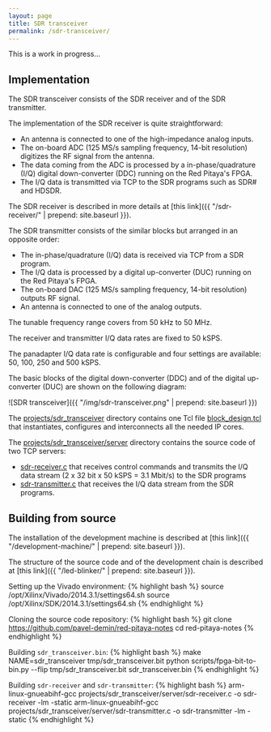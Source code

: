 ```yaml
---
layout: page
title: SDR transceiver
permalink: /sdr-transceiver/
---
```


This is a work in progress...

Implementation
-----

The SDR transceiver consists of the SDR receiver and of the SDR transmitter.

The implementation of the SDR receiver is quite straightforward:

 - An antenna is connected to one of the high-impedance analog inputs.
 - The on-board ADC (125 MS/s sampling frequency, 14-bit resolution) digitizes the RF signal from the antenna.
 - The data coming from the ADC is processed by a in-phase/quadrature (I/Q) digital down-converter (DDC) running on the Red Pitaya's FPGA.
 - The I/Q data is transmitted via TCP to the SDR programs such as SDR# and HDSDR.

The SDR receiver is described in more details at [this link]({{ "/sdr-receiver/" | prepend: site.baseurl }}).

The SDR transmitter consists of the similar blocks but arranged in an opposite order:

 - The in-phase/quadrature (I/Q) data is received via TCP from a SDR program.
 - The I/Q data is processed by a digital up-converter (DUC) running on the Red Pitaya's FPGA.
 - The on-board DAC (125 MS/s sampling frequency, 14-bit resolution) outputs RF signal.
 - An antenna is connected to one of the analog outputs.

The tunable frequency range covers from 50 kHz to 50 MHz.

The receiver and transmitter I/Q data rates are fixed to 50 kSPS.

The panadapter I/Q data rate is configurable and four settings are available: 50, 100, 250 and 500 kSPS.

The basic blocks of the digital down-converter (DDC) and of the digital up-converter (DUC) are shown on the following diagram:

![SDR transceiver]({{ "/img/sdr-transceiver.png" | prepend: site.baseurl }})

The [projects/sdr_transceiver](https://github.com/pavel-demin/red-pitaya-notes/tree/develop/projects/sdr_transceiver) directory contains one Tcl file [block_design.tcl](https://github.com/pavel-demin/red-pitaya-notes/blob/develop/projects/sdr_transceiver/block_design.tcl) that instantiates, configures and interconnects all the needed IP cores.

The [projects/sdr_transceiver/server](https://github.com/pavel-demin/red-pitaya-notes/tree/develop/projects/sdr_transceiver/server) directory contains the source code of two TCP servers:

  - [sdr-receiver.c](https://github.com/pavel-demin/red-pitaya-notes/blob/develop/projects/sdr_transceiver/server/sdr-receiver.c) that receives control commands and transmits the I/Q data stream (2 x 32 bit x 50 kSPS = 3.1 Mbit/s) to the SDR programs
  - [sdr-transmitter.c](https://github.com/pavel-demin/red-pitaya-notes/blob/develop/projects/sdr_transceiver/server/sdr-transmitter.c) that receives the I/Q data stream from the SDR programs.

<!---
Getting started
-----

 - Requirements:
   - Computer running MS Windows.
   - Wired or wireless Ethernet connection between the computer and the Red Pitaya board.
 - Connect an RX antenna to the IN2 connector on the Red Pitaya board.
 - Connect an TX antenna to the OUT1 connector on the Red Pitaya board.
 - Download [FPGA configuration file](https://googledrive.com/host/0B-t5klOOymMNfmJ0bFQzTVNXQ3RtWm5SQ2NGTE1hRUlTd3V2emdSNzN6d0pYamNILW83Wmc/SDR/sdr_transceiver.bin), [sdr-receiver](https://googledrive.com/host/0B-t5klOOymMNfmJ0bFQzTVNXQ3RtWm5SQ2NGTE1hRUlTd3V2emdSNzN6d0pYamNILW83Wmc/SDR/sdr-receiver) and [sdr-transmitter](https://googledrive.com/host/0B-t5klOOymMNfmJ0bFQzTVNXQ3RtWm5SQ2NGTE1hRUlTd3V2emdSNzN6d0pYamNILW83Wmc/SDR/sdr-transmitter).
 - Copy the downloaded files (`sdr_transceiver.bin`, `sdr-receiver` and `sdr-transmitter`) to the original Red Pitaya SD card.
 - Edit `etc/init.d/rcS` on the SD card to add the commands that configure FPGA and start the programs:
{% highlight bash %}
cat /opt/sdr_transceiver.bin > /dev/xdevcfg
/opt/sdr-receiver &
/opt/sdr-transmitter &
{% endhighlight %}
 - Insert the SD card in Red Pitaya and connect the power.
-->

Building from source
-----

The installation of the development machine is described at [this link]({{ "/development-machine/" | prepend: site.baseurl }}).

The structure of the source code and of the development chain is described at [this link]({{ "/led-blinker/" | prepend: site.baseurl }}).

Setting up the Vivado environment:
{% highlight bash %}
source /opt/Xilinx/Vivado/2014.3.1/settings64.sh
source /opt/Xilinx/SDK/2014.3.1/settings64.sh
{% endhighlight %}

Cloning the source code repository:
{% highlight bash %}
git clone https://github.com/pavel-demin/red-pitaya-notes
cd red-pitaya-notes
{% endhighlight %}

Building `sdr_transceiver.bin`:
{% highlight bash %}
make NAME=sdr_transceiver tmp/sdr_transceiver.bit
python scripts/fpga-bit-to-bin.py --flip tmp/sdr_transceiver.bit sdr_transceiver.bin
{% endhighlight %}

Building `sdr-receiver` and `sdr-transmitter`:
{% highlight bash %}
arm-linux-gnueabihf-gcc projects/sdr_transceiver/server/sdr-receiver.c -o sdr-receiver -lm -static
arm-linux-gnueabihf-gcc projects/sdr_transceiver/server/sdr-transmitter.c -o sdr-transmitter -lm -static
{% endhighlight %}
